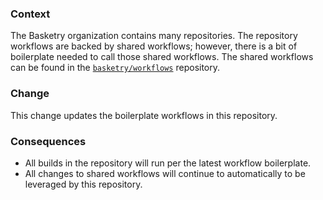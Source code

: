 ### Context

The Basketry organization contains many repositories. The repository workflows are backed by shared workflows; however, there is a bit of boilerplate needed to call those shared workflows. The shared workflows can be found in the [`basketry/workflows`](https://github.com/basketry/workflows/tree/main/.github/workflows) repository.

### Change

This change updates the boilerplate workflows in this repository.

### Consequences

- All builds in the repository will run per the latest workflow boilerplate.
- All changes to shared workflows will continue to automatically to be leveraged by this repository.
